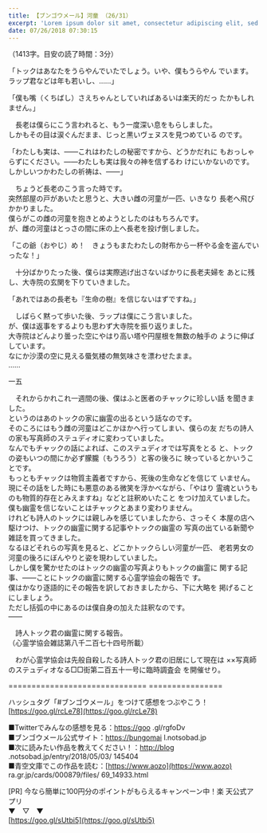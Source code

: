 ```yaml
---
title: 【ブンゴウメール】河童 （26/31）
excerpt: 'Lorem ipsum dolor sit amet, consectetur adipiscing elit, sed do eiusmod tempor incididunt ut labore et dolore magna aliqua. Praesent elementum facilisis leo vel fringilla est ullamcorper eget. At imperdiet dui accumsan sit amet nulla facilisi morbi tempus.'
date: 07/26/2018 07:30:15
---
```


（1413字。目安の読了時間：3分）

「トックはあなたをうらやんでいたでしょう。いや、僕もうらやん でいます。ラップ君などは年も若いし、……」

「僕も嘴（くちばし）さえちゃんとしていればあるいは楽天的だっ たかもしれません。」

　長老は僕らにこう言われると、もう一度深い息をもらしました。  
しかもその目は涙ぐんだまま、じっと黒いヴェヌスを見つめている のです。

  
「わたしも実は、――これはわたしの秘密ですから、どうかだれに もおっしゃらずにください。――わたしも実は我々の神を信ずるわ けにいかないのです。しかしいつかわたしの祈祷は、――」

　ちょうど長老のこう言った時です。  
突然部屋の戸があいたと思うと、大きい雌の河童が一匹、いきなり 長老へ飛びかかりました。  
僕らがこの雌の河童を抱きとめようとしたのはもちろんです。  
が、雌の河童はとっさの間に床の上へ長老を投げ倒しました。

  
「この爺（おやじ）め！　きょうもまたわたしの財布から一杯やる金を盗んでいったな！」

　十分ばかりたった後、僕らは実際逃げ出さないばかりに長老夫婦を あとに残し、大寺院の玄関を下りていきました。

  
「あれではあの長老も『生命の樹』を信じないはずですね。」

　しばらく黙って歩いた後、ラップは僕にこう言いました。  
が、僕は返事をするよりも思わず大寺院を振り返りました。  
大寺院はどんより曇った空にやはり高い塔や円屋根を無数の触手の ように伸ばしています。  
なにか沙漠の空に見える蜃気楼の無気味さを漂わせたまま。  
……

  
一五

  
　それからかれこれ一週間の後、僕はふと医者のチャックに珍しい話 を聞きました。  
というのはあのトックの家に幽霊の出るという話なのです。  
そのころにはもう雌の河童はどこかほかへ行ってしまい、僕らの友 だちの詩人の家も写真師のステュディオに変わっていました。  
なんでもチャックの話によれば、このステュディオでは写真をとる と、トックの姿もいつの間にか必ず朦朧（もうろう）と客の後ろに 映っているとかいうことです。  
もっともチャックは物質主義者ですから、死後の生命などを信じて いません。  
現にその話をした時にも悪意のある微笑を浮かべながら、「やはり 霊魂というものも物質的存在とみえますね」などと註釈めいたこと をつけ加えていました。  
僕も幽霊を信じないことはチャックとあまり変わりません。  
けれども詩人のトックには親しみを感じていましたから、さっそく 本屋の店へ駆けつけ、トックの幽霊に関する記事やトックの幽霊の 写真の出ている新聞や雑誌を買ってきました。  
なるほどそれらの写真を見ると、どこかトックらしい河童が一匹、 老若男女の河童の後ろにぼんやりと姿を現わしていました。  
しかし僕を驚かせたのはトックの幽霊の写真よりもトックの幽霊に 関する記事、――ことにトックの幽霊に関する心霊学協会の報告で す。  
僕はかなり逐語的にその報告を訳しておきましたから、下に大略を 掲げることにしましょう。  
ただし括弧の中にあるのは僕自身の加えた註釈なのです。  
――

　詩人トック君の幽霊に関する報告。  
（心霊学協会雑誌第八千二百七十四号所載）

　わが心霊学協会は先般自殺したる詩人トック君の旧居にして現在は ××写真師のステュディオなる□□街第二百五十一号に臨時調査会 を開催せり。

\============================== ================

ハッシュタグ「#ブンゴウメール」をつけて感想をつぶやこう！ [https://goo.gl/rcLe78](https://goo.gl/rcLe78)

■Twitterでみんなの感想を見る：[https://goo](https://goo) .gl/rgfoDv  
■ブンゴウメール公式サイト：[https://bungomai](https://bungomai) l.notsobad.jp  
■次に読みたい作品を教えてください！：[http://blog](http://blog) .notsobad.jp/entry/2018/05/03/ 145404  
■青空文庫でこの作品を読む：[https://www.aozo](https://www.aozo) ra.gr.jp/cards/000879/files/ 69\_14933.html

\[PR\] 今なら簡単に100円分のポイントがもらえるキャンペーン中！楽 天公式アプリ  
▼　▽　▼  
[https://goo.gl/sUtbi5](https://goo.gl/sUtbi5)